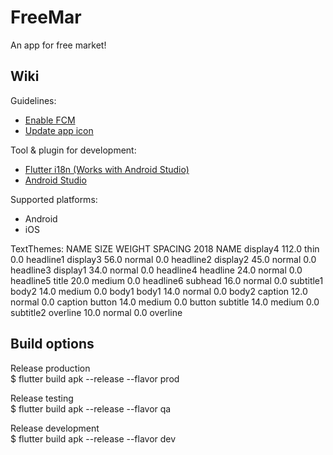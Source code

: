 # FreeMar
An app for free market!


## Wiki

Guidelines:  
- [Enable FCM](https://medium.com/flutterpub/enabling-firebase-cloud-messaging-push-notifications-with-flutter-39b08f2ed723)
- [Update app icon](https://pub.dartlang.org/packages/flutter_launcher_icons)

Tool & plugin for development:
- [Flutter i18n (Works with Android Studio)](https://plugins.jetbrains.com/plugin/10128-flutter-i18n)
- [Android Studio](https://developer.android.com/studio/)
  
  
Supported platforms:
- Android
- iOS

TextThemes: 
NAME       SIZE   WEIGHT   SPACING  2018 NAME
display4   112.0  thin     0.0      headline1
display3   56.0   normal   0.0      headline2
display2   45.0   normal   0.0      headline3
display1   34.0   normal   0.0      headline4
headline   24.0   normal   0.0      headline5
title      20.0   medium   0.0      headline6
subhead    16.0   normal   0.0      subtitle1
body2      14.0   medium   0.0      body1
body1      14.0   normal   0.0      body2
caption    12.0   normal   0.0      caption
button     14.0   medium   0.0      button
subtitle   14.0   medium   0.0      subtitle2
overline   10.0   normal   0.0      overline


## Build options

Release production  
$ flutter build apk --release --flavor prod

Release testing  
$ flutter build apk --release --flavor qa

Release development   
$ flutter build apk --release --flavor dev

